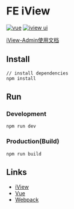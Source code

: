 
# FE iView

[![vue](https://img.shields.io/badge/vue-2.5.10-brightgreen.svg?style=flat-square)](https://github.com/vuejs/vue)
[![iview ui](https://img.shields.io/badge/iview-3.0.0-brightgreen.svg?style=flat-square)](https://github.com/iview/iview)


[iView-Admin使用文档](https://lison16.github.io/iview-admin-doc/#/)

## Install
```bush
// install dependencies
npm install
```
## Run
### Development
```bush
npm run dev
```
### Production(Build)
```bush
npm run build
```
## Links

- [iView](https://github.com/iview/iview)
- [Vue](https://github.com/vuejs/vue)
- [Webpack](https://github.com/webpack/webpack)
